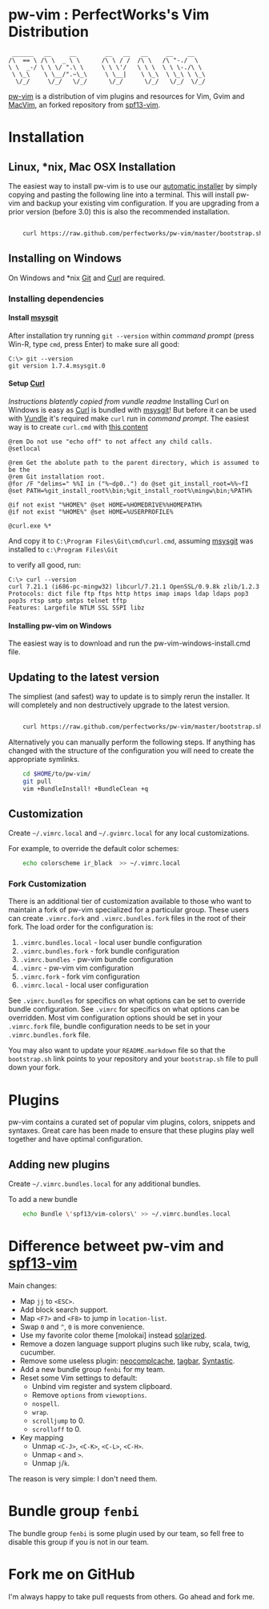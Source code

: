 # pw-vim : PerfectWorks's Vim Distribution

     ______   __     __        __   __   __     __    __    
    /\  == \ /\ \  _ \ \      /\ \ / /  /\ \   /\ "-./  \   
    \ \  _-/ \ \ \/ ".\ \     \ \ \'/   \ \ \  \ \ \-./\ \  
     \ \_\    \ \__/".~\_\     \ \__|    \ \_\  \ \_\ \ \_\ 
      \/_/     \/_/   \/_/      \/_/      \/_/   \/_/  \/_/ 
                                                        

[pw-vim] is a distribution of vim plugins and resources for Vim, Gvim and [MacVim], an forked repository from [spf13-vim].

# Installation 

## Linux, \*nix, Mac OSX Installation

The easiest way to install pw-vim is to use our [automatic installer](https://raw.github.com/perfectworks/pw-vim/master/bootstrap.sh) by simply copying and pasting the following line into a terminal. This will install pw-vim and backup your existing vim configuration. If you are upgrading from a prior version (before 3.0) this is also the recommended installation.

```bash

    curl https://raw.github.com/perfectworks/pw-vim/master/bootstrap.sh -L -o - | sh

```

## Installing on Windows

On Windows and \*nix [Git] and [Curl] are required. 

### Installing dependencies

#### Install [msysgit]

After installation try running `git --version` within _command prompt_ (press Win-R,  type `cmd`, press Enter) to make sure all good:

    C:\> git --version
    git version 1.7.4.msysgit.0

#### Setup [Curl]
_Instructions blatently copied from vundle readme_
Installing Curl on Windows is easy as [Curl] is bundled with [msysgit]!
But before it can be used with [Vundle] it's required make `curl` run in _command prompt_.
The easiest way is to create `curl.cmd` with [this content](https://gist.github.com/912993)

    @rem Do not use "echo off" to not affect any child calls.
    @setlocal

    @rem Get the abolute path to the parent directory, which is assumed to be the
    @rem Git installation root.
    @for /F "delims=" %%I in ("%~dp0..") do @set git_install_root=%%~fI
    @set PATH=%git_install_root%\bin;%git_install_root%\mingw\bin;%PATH%

    @if not exist "%HOME%" @set HOME=%HOMEDRIVE%%HOMEPATH%
    @if not exist "%HOME%" @set HOME=%USERPROFILE%

    @curl.exe %*


And copy it to `C:\Program Files\Git\cmd\curl.cmd`, assuming [msysgit] was installed to `c:\Program Files\Git`

to verify all good, run:

    C:\> curl --version
    curl 7.21.1 (i686-pc-mingw32) libcurl/7.21.1 OpenSSL/0.9.8k zlib/1.2.3
    Protocols: dict file ftp ftps http https imap imaps ldap ldaps pop3 pop3s rtsp smtp smtps telnet tftp
    Features: Largefile NTLM SSL SSPI libz


#### Installing pw-vim on Windows

The easiest way is to download and run the pw-vim-windows-install.cmd file.

## Updating to the latest version
The simpliest (and safest) way to update is to simply rerun the installer. It will completely and non destructively upgrade to the latest version. 

```bash

    curl https://raw.github.com/perfectworks/pw-vim/master/bootstrap.sh -L -o - | sh

```

Alternatively you can manually perform the following steps. If anything has changed with the structure of the configuration you will need to create the appropriate symlinks.

```bash
    cd $HOME/to/pw-vim/
    git pull
    vim +BundleInstall! +BundleClean +q
```

## Customization

Create `~/.vimrc.local` and `~/.gvimrc.local` for any local
customizations.

For example, to override the default color schemes:

```bash
    echo colorscheme ir_black  >> ~/.vimrc.local
```

### Fork Customization

There is an additional tier of customization available to those who want to maintain a
fork of pw-vim specialized for a particular group. These users can create `.vimrc.fork`
and `.vimrc.bundles.fork` files in the root of their fork.  The load order for the configuration is:

1. `.vimrc.bundles.local` - local user bundle configuration
2. `.vimrc.bundles.fork` - fork bundle configuration
3. `.vimrc.bundles` - pw-vim bundle configuration
4. `.vimrc` - pw-vim vim configuration 
5. `.vimrc.fork` - fork vim configuration
6. `.vimrc.local` - local user configuration 

See `.vimrc.bundles` for specifics on what options can be set to override bundle configuration. See `.vimrc` for specifics 
on what options can be overridden. Most vim configuration options should be set in your `.vimrc.fork` file, bundle configuration
needs to be set in your `.vimrc.bundles.fork` file.

You may also want to update your `README.markdown` file so that the `bootstrap.sh` link points to your repository and your `bootstrap.sh`
file to pull down your fork.

# Plugins

pw-vim contains a curated set of popular vim plugins, colors, snippets and syntaxes. Great care has been made to ensure that these plugins play well together and have optimal configuration.

## Adding new plugins

Create `~/.vimrc.bundles.local` for any additional bundles.

To add a new bundle

```bash
    echo Bundle \'spf13/vim-colors\' >> ~/.vimrc.bundles.local
```

# Difference betweet pw-vim and [spf13-vim]

Main changes:

* Map `jj` to `<ESC>`.
* Add block search support.
* Map `<F7>` and `<F8>` to jump in `location-list`.
* Swap `0` and `^`, `0` is more convenience.
* Use my favorite color theme [molokai] instead [solarized].
* Remove a dozen language support plugins such like ruby, scala, twig, cucumber.
* Remove some useless plugin: [neocomplcache], [tagbar], [Syntastic].
* Add a new bundle group `fenbi` for my team.
* Reset some Vim settings to default:
    * Unbind vim register and system clipboard.
    * Remove `options` from `viewoptions`.
    * `nospell`.
    * `wrap`.
    * `scrolljump` to 0.
    * `scrolloff` to 0.
* Key mapping
    * Unmap `<C-J>`, `<C-K>`, `<C-L>`, `<C-H>`.
    * Unmap `<` and `>`.
    * Unmap `j`/`k`.

The reason is very simple: I don't need them.

# Bundle group `fenbi`

The bundle group `fenbi` is some plugin used by our team, so fell free to disable this group if you is not in our team.

# Fork me on GitHub

I'm always happy to take pull requests from others. Go ahead and fork me.

[Git]:http://git-scm.com
[Curl]:http://curl.haxx.se
[msysgit]:http://code.google.com/p/msysgit
[MacVim]:http://code.google.com/p/macvim/
[pw-vim]:https://github.com/perfectworks/pw-vim
[spf13-vim]:https://github.com/spf13/spf13-vim
[contributors]:https://github.com/spf13/spf13-vim/contributors

[Vundle]:http://github.com/gmarik/vundle
[PIV]:http://github.com/spf13/PIV
[NERDCommenter]:http://github.com/scrooloose/nerdcommenter
[NERDTree]:http://github.com/scrooloose/nerdtree
[ctrlp]:http://github.com/kien/ctrlp.vim
[solarized]:http://github.com/altercation/vim-colors-solarized
[neocomplcache]:http://github.com/shougo/neocomplcache
[Fugitive]:http://github.com/tpope/vim-fugitive
[Surround]:https://github.com/tpope/vim-surround
[Tagbar]:http://github.com/godlygeek/tagbar
[Syntastic]:http://github.com/scrooloose/syntastic
[vim-easymotion]:http://github.com/Lokaltog/vim-easymotion
[Matchit]:http://www.vim.org/scripts/script.php?script_id=39
[Tabularize]:http://github.com/godlygeek/tabular
[EasyMotion]:https://github.com/Lokaltog/vim-easymotion

[spf13-vim-img]:http://i.imgur.com/UKToY.png
[spf13-vimrc-img]:http://i.imgur.com/kZWj1.png
[autocomplete-img]:http://i.imgur.com/90Gg7.png
[tagbar-img]:http://i.imgur.com/cjbrC.png
[fugitive-img]:http://i.imgur.com/4NrxV.png
[nerdtree-img]:http://i.imgur.com/9xIfu.png
[phpmanual-img]:http://i.imgur.com/c0GGP.png
[easymotion-img]:http://i.imgur.com/ZsrVL.png
